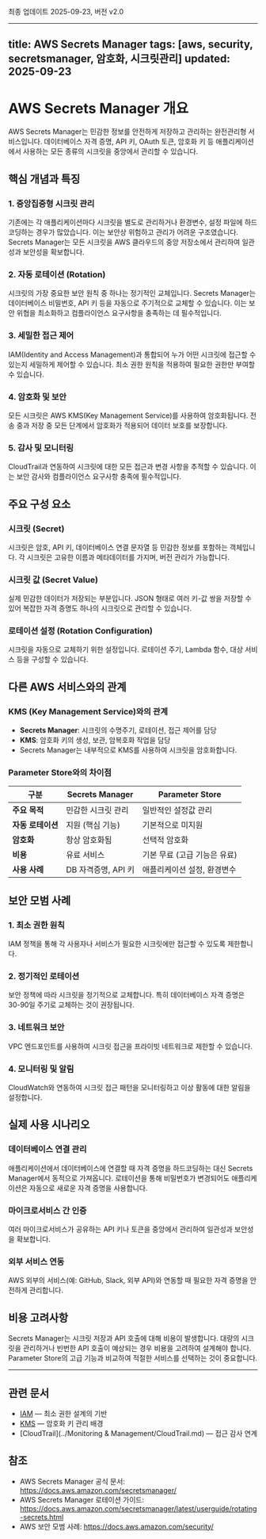 최종 업데이트 2025-09-23, 버전 v2.0

---
title: AWS Secrets Manager
tags: [aws, security, secretsmanager, 암호화, 시크릿관리]
updated: 2025-09-23
---

# AWS Secrets Manager 개요

AWS Secrets Manager는 민감한 정보를 안전하게 저장하고 관리하는 완전관리형 서비스입니다. 데이터베이스 자격 증명, API 키, OAuth 토큰, 암호화 키 등 애플리케이션에서 사용하는 모든 종류의 시크릿을 중앙에서 관리할 수 있습니다.

## 핵심 개념과 특징

### 1. 중앙집중형 시크릿 관리
기존에는 각 애플리케이션마다 시크릿을 별도로 관리하거나 환경변수, 설정 파일에 하드코딩하는 경우가 많았습니다. 이는 보안상 위험하고 관리가 어려운 구조였습니다. Secrets Manager는 모든 시크릿을 AWS 클라우드의 중앙 저장소에서 관리하여 일관성과 보안성을 확보합니다.

### 2. 자동 로테이션 (Rotation)
시크릿의 가장 중요한 보안 원칙 중 하나는 정기적인 교체입니다. Secrets Manager는 데이터베이스 비밀번호, API 키 등을 자동으로 주기적으로 교체할 수 있습니다. 이는 보안 위협을 최소화하고 컴플라이언스 요구사항을 충족하는 데 필수적입니다.

### 3. 세밀한 접근 제어
IAM(Identity and Access Management)과 통합되어 누가 어떤 시크릿에 접근할 수 있는지 세밀하게 제어할 수 있습니다. 최소 권한 원칙을 적용하여 필요한 권한만 부여할 수 있습니다.

### 4. 암호화 및 보안
모든 시크릿은 AWS KMS(Key Management Service)를 사용하여 암호화됩니다. 전송 중과 저장 중 모든 단계에서 암호화가 적용되어 데이터 보호를 보장합니다.

### 5. 감사 및 모니터링
CloudTrail과 연동하여 시크릿에 대한 모든 접근과 변경 사항을 추적할 수 있습니다. 이는 보안 감사와 컴플라이언스 요구사항 충족에 필수적입니다.

## 주요 구성 요소

### 시크릿 (Secret)
시크릿은 암호, API 키, 데이터베이스 연결 문자열 등 민감한 정보를 포함하는 객체입니다. 각 시크릿은 고유한 이름과 메타데이터를 가지며, 버전 관리가 가능합니다.

### 시크릿 값 (Secret Value)
실제 민감한 데이터가 저장되는 부분입니다. JSON 형태로 여러 키-값 쌍을 저장할 수 있어 복잡한 자격 증명도 하나의 시크릿으로 관리할 수 있습니다.

### 로테이션 설정 (Rotation Configuration)
시크릿을 자동으로 교체하기 위한 설정입니다. 로테이션 주기, Lambda 함수, 대상 서비스 등을 구성할 수 있습니다.

## 다른 AWS 서비스와의 관계

### KMS (Key Management Service)와의 관계
- **Secrets Manager**: 시크릿의 수명주기, 로테이션, 접근 제어를 담당
- **KMS**: 암호화 키의 생성, 보관, 암복호화 작업을 담당
- Secrets Manager는 내부적으로 KMS를 사용하여 시크릿을 암호화합니다.

### Parameter Store와의 차이점
| 구분 | Secrets Manager | Parameter Store |
|------|----------------|-----------------|
| **주요 목적** | 민감한 시크릿 관리 | 일반적인 설정값 관리 |
| **자동 로테이션** | 지원 (핵심 기능) | 기본적으로 미지원 |
| **암호화** | 항상 암호화됨 | 선택적 암호화 |
| **비용** | 유료 서비스 | 기본 무료 (고급 기능은 유료) |
| **사용 사례** | DB 자격증명, API 키 | 애플리케이션 설정, 환경변수 |

## 보안 모범 사례

### 1. 최소 권한 원칙
IAM 정책을 통해 각 사용자나 서비스가 필요한 시크릿에만 접근할 수 있도록 제한합니다.

### 2. 정기적인 로테이션
보안 정책에 따라 시크릿을 정기적으로 교체합니다. 특히 데이터베이스 자격 증명은 30-90일 주기로 교체하는 것이 권장됩니다.

### 3. 네트워크 보안
VPC 엔드포인트를 사용하여 시크릿 접근을 프라이빗 네트워크로 제한할 수 있습니다.

### 4. 모니터링 및 알림
CloudWatch와 연동하여 시크릿 접근 패턴을 모니터링하고 이상 활동에 대한 알림을 설정합니다.

## 실제 사용 시나리오

### 데이터베이스 연결 관리
애플리케이션에서 데이터베이스에 연결할 때 자격 증명을 하드코딩하는 대신 Secrets Manager에서 동적으로 가져옵니다. 로테이션을 통해 비밀번호가 변경되어도 애플리케이션은 자동으로 새로운 자격 증명을 사용합니다.

### 마이크로서비스 간 인증
여러 마이크로서비스가 공유하는 API 키나 토큰을 중앙에서 관리하여 일관성과 보안성을 확보합니다.

### 외부 서비스 연동
AWS 외부의 서비스(예: GitHub, Slack, 외부 API)와 연동할 때 필요한 자격 증명을 안전하게 관리합니다.

## 비용 고려사항

Secrets Manager는 시크릿 저장과 API 호출에 대해 비용이 발생합니다. 대량의 시크릿을 관리하거나 빈번한 API 호출이 예상되는 경우 비용을 고려하여 설계해야 합니다. Parameter Store의 고급 기능과 비교하여 적절한 서비스를 선택하는 것이 중요합니다.

---

## 관련 문서
- [IAM](./IAM.md) — 최소 권한 설계의 기반
- [KMS](./KMS.md) — 암호화 키 관리 배경  
- [CloudTrail](../Monitoring & Management/CloudTrail.md) — 접근 감사 연계

## 참조
- AWS Secrets Manager 공식 문서: https://docs.aws.amazon.com/secretsmanager/
- AWS Secrets Manager 로테이션 가이드: https://docs.aws.amazon.com/secretsmanager/latest/userguide/rotating-secrets.html
- AWS 보안 모범 사례: https://docs.aws.amazon.com/security/